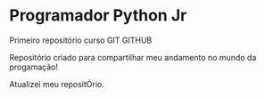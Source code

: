 # Programador Python Jr

 Primeiro repositório curso GIT GITHUB

Repositório criado para compartilhar meu andamento no mundo da progamação!

Atualizei meu repositÓrio.
